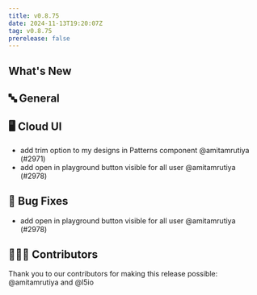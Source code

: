 ```yaml
---
title: v0.8.75
date: 2024-11-13T19:20:07Z
tag: v0.8.75
prerelease: false
---
```


## What's New
## 🔤 General
## 🖥 Cloud UI

-  add trim option to my designs in Patterns component @amitamrutiya (#2971)
- add open in playground button visible for all user @amitamrutiya (#2978)

## 🐛 Bug Fixes

- add open in playground button visible for all user @amitamrutiya (#2978)

## 👨🏽‍💻 Contributors

Thank you to our contributors for making this release possible:
@amitamrutiya and @l5io

